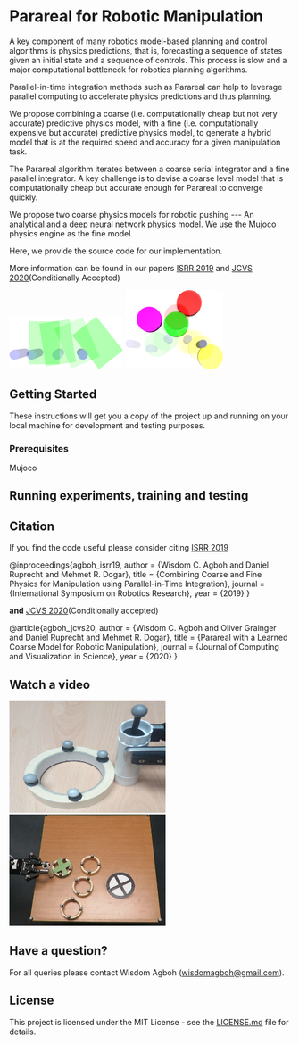 # Parareal for Robotic Manipulation

A key component of many robotics model-based planning and control algorithms is physics predictions, that is, forecasting a sequence of states given an initial state and a sequence of controls. This process is slow and a major computational bottleneck for robotics planning algorithms.

Parallel-in-time integration methods such as Parareal can help to leverage parallel computing to accelerate physics predictions and thus planning.

We propose combining a coarse (i.e. computationally cheap but not very accurate) predictive physics model, with a fine (i.e. computationally expensive but accurate) predictive physics model, to generate a hybrid model that is at the required speed and accuracy for a given manipulation task.

The Parareal algorithm iterates between a coarse serial integrator and a fine parallel integrator. A key
challenge is to devise a coarse level model that is computationally cheap but accurate enough for Parareal
to converge quickly. 

We propose two coarse physics models for robotic pushing --- An analytical and a deep neural network physics model. We use the Mujoco physics engine as the fine model. 

Here, we provide the source code for our implementation. 

More information can be found in our papers [ISRR 2019](https://arxiv.org/abs/1903.08470) and [JCVS 2020](https://arxiv.org/abs/1912.05958)(Conditionally Accepted)

<img src="analytical_coarse.png" width="204" height="95"/>   <img src="learned_coarse.png" width="175" height="142"/> 

## Getting Started

These instructions will get you a copy of the project up and running on 
your local machine for development and testing purposes. 


### Prerequisites

Mujoco 


## Running experiments, training and testing

 
## Citation
If you find the code useful please consider citing [ISRR 2019](https://arxiv.org/abs/1903.08470) 

@inproceedings{agboh_isrr19,
  author    = {Wisdom C. Agboh and
               Daniel Ruprecht and
               Mehmet R. Dogar},
  title     = {Combining Coarse and Fine Physics for Manipulation using Parallel-in-Time
               Integration},
  journal   = {International Symposium on Robotics Research},
  year      = {2019}
}

**and** [JCVS 2020](https://arxiv.org/abs/1912.05958)(Conditionally accepted)

@article{agboh_jcvs20,
  author    = {Wisdom C. Agboh and
               Oliver Grainger and 
               Daniel Ruprecht and
               Mehmet R. Dogar},
  title     = {Parareal with a Learned Coarse Model for Robotic Manipulation},
  journal   = {Journal of Computing and Visualization in Science},
  year      = {2020}
}

## Watch a video

[<img src="pusher_slider.png" width="280" height="200"/>](https://youtu.be/5e9oTeu4JOU) [<img src="planning_with_learned_model.jpg" width="280" height="200"/>](https://youtu.be/wCh2o1rf-gA)

## Have a question?
For all queries please contact Wisdom Agboh (wisdomagboh@gmail.com).

## License
This project is licensed under the MIT License - see the 
[LICENSE.md](LICENSE.md) file for details.
